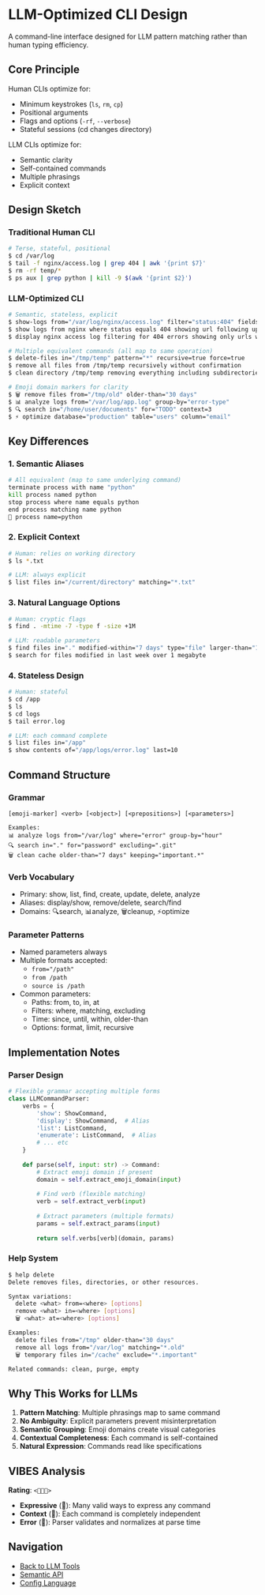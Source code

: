 # LLM-Optimized CLI Design

A command-line interface designed for LLM pattern matching rather than human typing efficiency.

## Core Principle

Human CLIs optimize for:
- Minimum keystrokes (`ls`, `rm`, `cp`)
- Positional arguments
- Flags and options (`-rf`, `--verbose`)
- Stateful sessions (cd changes directory)

LLM CLIs optimize for:
- Semantic clarity
- Self-contained commands
- Multiple phrasings
- Explicit context

## Design Sketch

### Traditional Human CLI
```bash
# Terse, stateful, positional
$ cd /var/log
$ tail -f nginx/access.log | grep 404 | awk '{print $7}'
$ rm -rf temp/*
$ ps aux | grep python | kill -9 $(awk '{print $2}')
```

### LLM-Optimized CLI
```bash
# Semantic, stateless, explicit
$ show-logs from="/var/log/nginx/access.log" filter="status:404" fields="url" follow=true
$ show logs from nginx where status equals 404 showing url following updates
$ display nginx access log filtering for 404 errors showing only urls with live updates

# Multiple equivalent commands (all map to same operation)
$ delete-files in="/tmp/temp" pattern="*" recursive=true force=true
$ remove all files from /tmp/temp recursively without confirmation
$ clean directory /tmp/temp removing everything including subdirectories

# Emoji domain markers for clarity
$ 🗑️ remove files from="/tmp/old" older-than="30 days"
$ 📊 analyze logs from="/var/log/app.log" group-by="error-type" 
$ 🔍 search in="/home/user/documents" for="TODO" context=3
$ ⚡ optimize database="production" table="users" column="email"
```

## Key Differences

### 1. Semantic Aliases
```bash
# All equivalent (map to same underlying command)
terminate process with name "python"
kill process named python
stop process where name equals python
end process matching name python
🛑 process name=python
```

### 2. Explicit Context
```bash
# Human: relies on working directory
$ ls *.txt

# LLM: always explicit
$ list files in="/current/directory" matching="*.txt"
```

### 3. Natural Language Options
```bash
# Human: cryptic flags
$ find . -mtime -7 -type f -size +1M

# LLM: readable parameters
$ find files in="." modified-within="7 days" type="file" larger-than="1MB"
$ search for files modified in last week over 1 megabyte
```

### 4. Stateless Design
```bash
# Human: stateful
$ cd /app
$ ls
$ cd logs
$ tail error.log

# LLM: each command complete
$ list files in="/app"
$ show contents of="/app/logs/error.log" last=10
```

## Command Structure

### Grammar
```
[emoji-marker] <verb> [<object>] [<prepositions>] [<parameters>]

Examples:
📊 analyze logs from="/var/log" where="error" group-by="hour"
🔍 search in="." for="password" excluding=".git"
🗑️ clean cache older-than="7 days" keeping="important.*"
```

### Verb Vocabulary
- Primary: show, list, find, create, update, delete, analyze
- Aliases: display/show, remove/delete, search/find
- Domains: 🔍search, 📊analyze, 🗑️cleanup, ⚡optimize

### Parameter Patterns
- Named parameters always
- Multiple formats accepted:
  - `from="/path"` 
  - `from /path`
  - `source is /path`
- Common parameters:
  - Paths: from, to, in, at
  - Filters: where, matching, excluding
  - Time: since, until, within, older-than
  - Options: format, limit, recursive

## Implementation Notes

### Parser Design
```python
# Flexible grammar accepting multiple forms
class LLMCommandParser:
    verbs = {
        'show': ShowCommand,
        'display': ShowCommand,  # Alias
        'list': ListCommand,
        'enumerate': ListCommand,  # Alias
        # ... etc
    }
    
    def parse(self, input: str) -> Command:
        # Extract emoji domain if present
        domain = self.extract_emoji_domain(input)
        
        # Find verb (flexible matching)
        verb = self.extract_verb(input)
        
        # Extract parameters (multiple formats)
        params = self.extract_params(input)
        
        return self.verbs[verb](domain, params)
```

### Help System
```bash
$ help delete
Delete removes files, directories, or other resources.

Syntax variations:
  delete <what> from=<where> [options]
  remove <what> in=<where> [options]
  🗑️ <what> at=<where> [options]

Examples:
  delete files from="/tmp" older-than="30 days"
  remove all logs from="/var/log" matching="*.old"
  🗑️ temporary files in="/cache" exclude="*.important"

Related commands: clean, purge, empty
```

## Why This Works for LLMs

1. **Pattern Matching**: Multiple phrasings map to same command
2. **No Ambiguity**: Explicit parameters prevent misinterpretation
3. **Semantic Grouping**: Emoji domains create visual categories
4. **Contextual Completeness**: Each command is self-contained
5. **Natural Expression**: Commands read like specifications

## VIBES Analysis

**Rating**: `<🔬🎀💠>`

- **Expressive** (🔬): Many valid ways to express any command
- **Context** (🎀): Each command is completely independent
- **Error** (💠): Parser validates and normalizes at parse time

## Navigation

- [Back to LLM Tools](./README.md)
- [Semantic API](./semantic-api.md)
- [Config Language](./config-lang.md)
